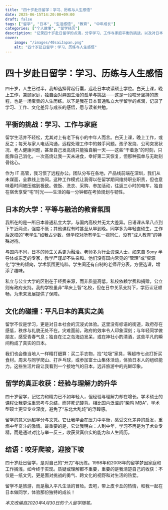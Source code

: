 ```yaml
---
title: "四十岁赴日留学：学习、历练与人生感悟"
date: 2025-06-15T14:20:00+09:00
draft: false
tags: ["留学", "日本", "生活感悟", "教育", "中年成长"]
categories: ["个人故事", "留学经历"]
description: "记录四十岁赴日留学的点滴，分享学习、工作与家庭平衡的挑战，以及对日本文化与教育的感悟。"
cover:
    image: "/images/40saiJapan.png" 
    alt: "四十岁赴日留学：学习、历练与人生感悟"
---
```


# 四十岁赴日留学：学习、历练与人生感悟

四十岁，人生已过半，我却选择背起行囊，远赴日本攻读硕士学位。白天上课，晚上工作，兼顾家庭，独自面对异国生活的孤单与挑战——这是一段咬牙坚持的旅程，也是一场宝贵的人生历练。以下是我在日本普通私立大学留学的点滴，记录了学习、工作、文化差异与成长的感悟，愿与读者共勉。

## 平衡的挑战：学习、工作与家庭

留学生活并不轻松，尤其对上有老下有小的中年人而言。白天上课，晚上工作，或反之；每天与家人电话沟通，远程处理工作中的棘手问题。孩子发烧、公司突发状况、老人健康问题，甚至自己发高烧只能独自躺一天——这些“干着急”的时刻，只能靠自己消化。一次高烧让我一天未进食，幸好第二天恢复，但那种孤单与无助刻骨铭心。

作为 IT 高管，我习惯了远程办公。团队分布在各地，产品线前端在深圳，我们从未谋面，全靠线上协同。这种工作模式让我得以在留学期间维持职业职责，但也意味着时间被压缩到极致。做饭、洗衣、采购、参加活动，往返三小时的电车，独自在宿舍享受“宅”时光——生活的每一分钟都在考验规划与韧性。

## 日本的大学：平等与融洽的教育氛围

我所在的是一所日本普通私立大学，与国内高校并无太大差异。日语课从早八点到下午近两点，强度不低；其他课程有时甚至从早到晚。同学多为年轻直硕生，工作后返校的“老学生”如我占少数，但学校对所有学生一视同仁，没有“成人教育”的特殊对待。

与国内不同，日本的师生关系更为融洽。老师多为行业资深人士，如来自 Sony 半导体或东芝的专家，教学严谨却不失亲和。他们没有国内常见的“管理”或“资源化”学生的倾向，学术氛围更纯粹。学生间还有自制的老师评分表，方便选课，增添了趣味。

私立与公立大学的区别在于经费来源，而非质量高低。私校依赖学费和捐赠，公立则有政府支持。我的学校虽非“早庆上智”名校，但在日中关系支持下，学历认证顺畅，为未来发展提供了保障。

## 文化的碰撞：平凡日本的真实之美

留学不仅是学习，更是对日本社会的沉浸式体验。这里没有标语的街道，政府存在感低，秩序与礼貌无处不在。灾难面前，政府的效率令人印象深刻；与年轻同学做朋友，感受青春气息；独自在江之岛海边发呆，或在神社小酌清酒，这些平凡的瞬间构成了真实的日本。

我们也会像当地人一样精打细算：买二手衣物，捡“垃圾”家具，等超市七点打折买食材。周末与同学爬山、打乒乓球，或参加富士山集体活动，体验日本人的组织能力。这些生活片段让我看到一个接地气的日本，远非旅游中的光鲜印象。

## 留学的真正收获：经验与理解力的升华

四十岁留学，记忆力和精力已不如年轻人，但经验与理解力却在增长。学术硕士的课程让我更注重思考与总结，而非死记硬背。相比国内泛滥的“柴鸡 MBA”，学术型硕士更显专业深度，避免了“东北大乱炖”的浮躁感。

留学的意义远超学分与文凭。它让我学会在压力中平衡，感受文化差异的启发，重燃中年奋斗的激情。最重要的是，它让我明白：人到中年，学习不再是为了术业专精，而是通过对比与举一反三，收获货真价实的能力和人生阅历。

## 结语：咬牙爬坡，迎接下坡

四十岁赴日留学，是对自己的“开刀”与历练。1998年和2008年的留学梦因家庭和工作搁浅，如今终于实现。质疑或理解都不重要，重要的是我清楚自己的收获：不仅是一纸文凭，更是面对挑战的勇气、跨文化的视野和对生活的热爱。

留学不是旅游，而是融入平凡生活的冒险。去吧，带上皮卡丘的热情，和我一起在日本做同学，体验那份独特的成长！

*本文改编自2020年4月30日的个人留学随笔。*